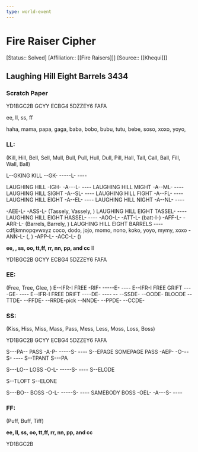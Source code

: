 ```yaml
---
type: world-event
---
```


# Fire Raiser Cipher
[Status:: Solved]
[Affiliation:: [[Fire Raisers]]]
[Source:: [[Khequi]]]

## Laughing Hill Eight Barrels 3434

### Scratch Paper
 
YD1BGC2B GCYY ECBG4 5DZZEY6 FAFA

ee, ll, ss,  ff

haha, mama, papa, gaga, baba, bobo, bubu, tutu, bebe, soso, xoxo, yoyo, 

### LL: 
(Kill, Hill, Bell, Sell, Mull, Bull, Pull, Hull, Dull, Pill, Hall, Tall, Call, Ball, Fill, Wall, Ball)

L--GKING KILL --GK- -----L- ----

LAUGHING HILL -IGH- -A---L- ----
	LAUGHING HILL MIGHT -A--ML- ----
	LAUGHING HILL SIGHT -A--SL- ----
	LAUGHING HILL FIGHT -A--FL- ----
	LAUGHING HILL EIGHT -A--EL- ----
	LAUGHING HILL NIGHT -A--NL- ----

-AEE-L-
-ASS-L- (Tassely, Vassely, )
	LAUGHING HILL EIGHT TASSEL- ----
	LAUGHING HILL EIGHT HASSEL- ----
-AOO-L-
-ATT-L- (batt-l-)
-AFF-L-
-ARR-L- (Barrels, Barrely,  )
	LAUGHING HILL EIGHT BARRELS ----
	cdfjkmnopqvwxyz
		coco, dodo, jojo, momo, nono, koko, yoyo, mymy, xoxo
-ANN-L- (, )
-APP-L-
-ACC-L- ()

**ee, , ss, oo, tt,ff, rr, nn, pp, and cc**
ll

YD1BGC2B GCYY ECBG4 5DZZEY6 FAFA

### EE: 
(Free, Tree, Glee, )
E--IFR-I FREE -RIF- -----E- ----
E--IFR-I FREE GRIFT ----GE- ----
E--IFR-I FREE DRIFT ----DE- ----
	--	--SSDE-
	--OODE-
		BLOODE
	--TTDE-
	--FFDE-
	--RRDE-pick 
	--NNDE-
	--PPDE-
	--CCDE-
 

### SS: 
(Kiss, Hiss, Miss, Mass, Pass, Mess, Less, Moss, Loss, Boss)

YD1BGC2B GCYY ECBG4 5DZZEY6 FAFA

S---PA-- PASS -A-P- -----S- ----
S--EPAGE
	SOMEPAGE PASS -AEP- -O---S- ----
S--TPANT
S---PA

S---LO-- LOSS -O-L- -----S- ----
S--ELODE

S--TLOFT
S--ELONE

S---BO-- BOSS -O-L- -----S- ----
SAMEBODY BOSS -OEL- -A---S- ----

### FF:
(Puff, Buff, Tiff)


**ee, ll, ss, oo, tt,ff, rr, nn, pp, and cc**

YD1BGC2B
